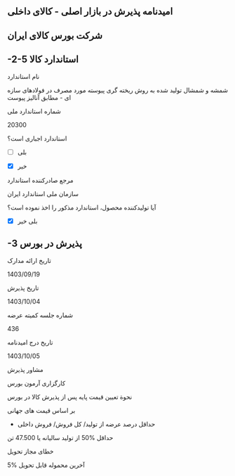 ## اميدنامه پذيرش در بازار اصلی - کالای داخلی

<!-- image -->

## شرکت بورس کالای ايران

## -2-5 استاندارد کالا

نام استاندارد

شمشه  و  شمشال  توليد  شده  به  روش  ريخته  گری پيوسته مورد مصرف  در  فولادهای  سازه  ای  - مطابق آناليز پيوست

شماره استاندارد ملی

20300

استاندارد اجباری است؟

- [ ] بلی

- [x] خير

مرجع صادرکننده استاندارد

سازمان ملی استاندارد ايران

آيا توليدکننده محصول، استاندارد مذکور را اخذ نموده است؟

- [x] بلی        خير

## -3 پذيرش در بورس

تاريخ ارائه مدارک

1403/09/19

تاريخ پذيرش

1403/10/04

شماره جلسه کميته عرضه

436

تاريخ درج اميدنامه

1403/10/05

مشاور پذيرش

کارگزاری آرمون بورس

نحوة تعيين قيمت پايه پس از پذيرش کالا در بورس

بر اساس قيمت های  جهانی

- حداقل درصد عرضه از توليد/ کل فروش/ فروش داخلی

حداقل %50 از توليد ساليانه يا 47.500 تن

خطای مجاز تحويل

5% آخرين محموله قابل تحويل